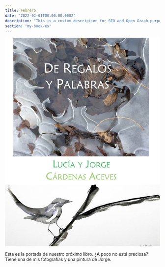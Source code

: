 ```yaml
---
title: Febrero
date: "2022-02-01T00:00:00.000Z"
description: "This is a custom description for SEO and Open Graph purposes, rather than the default generated excerpt. Simply add a description field to the frontmatter."
section: "my-book-es"
---
```


![Cover](../images/feb22.jpg)

Esta es la portada de nuestro próximo libro. ¿A poco no está preciosa? Tiene una de mis fotografías y una pintura de Jorge.
